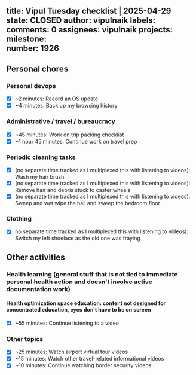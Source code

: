 title:	Vipul Tuesday checklist | 2025-04-29
state:	CLOSED
author:	vipulnaik
labels:	
comments:	0
assignees:	vipulnaik
projects:	
milestone:	
number:	1926
--
## Personal chores

### Personal devops

- [x] ~2 minutes: Record an OS update
- [x] ~4 minutes: Back up my browsing history

### Administrative / travel / bureaucracy

- [x] ~45 minutes: Work on trip packing checklist
- [x] ~1 hour 45 minutes: Continue work on travel prep

### Periodic cleaning tasks

- [x] (no separate time tracked as I multiplexed this with listening to videos): Wash my hair brush
- [x] (no separate time tracked as I multiplexed this with listening to videos): Remove hair and debris stuck to caster wheels
- [x] (no separate time tracked as I multiplexed this with listening to videos): Sweep and wet wipe the hall and sweep the bedroom floor

### Clothing

- [x] no separate time tracked as I multiplexed this with listening to videos): Switch my left shoelace as the old one was fraying

## Other activities

### Health learning (general stuff that is not tied to immediate personal health action and doesn't involve active documentation work)

#### Health optimization space education: content not designed for concentrated education, eyes don't have to be on screen

- [x] ~55 minutes: Continue listening to a video

### Other topics

- [x] ~25 minutes: Watch airport virtual tour videos
- [x] ~15 minutes: Watch other travel-related informational videos
- [x] ~10 minutes: Continue watching border security videos
